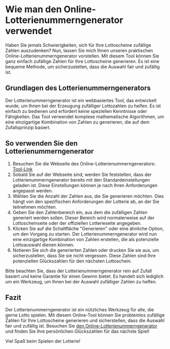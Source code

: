 Wie man den Online-Lotterienummerngenerator verwendet
=====================================================

Haben Sie jemals Schwierigkeiten, sich für Ihre Lottoscheine zufällige Zahlen auszudenken? Nun, lassen Sie mich Ihnen unseren praktischen Online-Lotterienummerngenerator vorstellen. Mit diesem Tool können Sie ganz einfach zufällige Zahlen für Ihre Lottoscheine generieren. Es ist eine bequeme Methode, um sicherzustellen, dass die Auswahl fair und zufällig ist.

Grundlagen des Lotterienummerngenerators
----------------------------------------

Der Lotterienummerngenerator ist ein webbasiertes Tool, das entwickelt wurde, um Ihnen bei der Erzeugung zufälliger Lottozahlen zu helfen. Es ist einfach zu bedienen und erfordert keine speziellen Kenntnisse oder Fähigkeiten. Das Tool verwendet komplexe mathematische Algorithmen, um eine einzigartige Kombination von Zahlen zu generieren, die auf dem Zufallsprinzip basiert.

So verwenden Sie den Lotterienummerngenerator
---------------------------------------------

1. Besuchen Sie die Webseite des Online-Lotterienummerngenerators: [Tool-Link](https://www.onlinecalculatorsfree.com/de/math/lottery-number-generator.html)
2. Sobald Sie auf der Webseite sind, werden Sie feststellen, dass der Lotterienummerngenerator bereits mit den Standardeinstellungen geladen ist. Diese Einstellungen können je nach Ihren Anforderungen angepasst werden.
3. Wählen Sie die Anzahl der Zahlen aus, die Sie generieren möchten. Dies hängt von den spezifischen Anforderungen der Lotterie ab, an der Sie teilnehmen möchten.
4. Geben Sie den Zahlenbereich ein, aus dem die zufälligen Zahlen generiert werden sollen. Dieser Bereich wird normalerweise auf der Lottoscheinseite oder der offiziellen Lotterieseite angegeben.
5. Klicken Sie auf die Schaltfläche "Generieren" oder eine ähnliche Option, um den Vorgang zu starten. Der Lotterienummerngenerator wird nun eine einzigartige Kombination von Zahlen erstellen, die als potenzielle Lottoauswahl dienen können.
6. Notieren Sie sich die generierten Zahlen oder drucken Sie sie aus, um sicherzustellen, dass Sie sie nicht vergessen. Diese Zahlen sind Ihre potenziellen Glückszahlen für den nächsten Lottoschein.

Bitte beachten Sie, dass der Lotterienummerngenerator rein auf Zufall basiert und keine Garantie für einen Gewinn bietet. Es handelt sich lediglich um ein Werkzeug, um Ihnen bei der Auswahl zufälliger Zahlen zu helfen.

Fazit
-----

Der Lotterienummerngenerator ist ein nützliches Werkzeug für alle, die gerne Lotto spielen. Mit diesem Online-Tool können Sie problemlos zufällige Zahlen für Ihre Lottoscheine generieren und sicherstellen, dass die Auswahl fair und zufällig ist. Besuchen Sie [den Online-Lotterienummerngenerator](https://www.onlinecalculatorsfree.com/de/math/lottery-number-generator.html) und finden Sie Ihre persönlichen Glückszahlen für das nächste Spiel!

Viel Spaß beim Spielen der Lotterie!